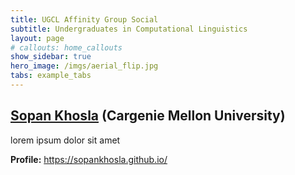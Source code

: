 ```yaml
---
title: UGCL Affinity Group Social
subtitle: Undergraduates in Computational Linguistics
layout: page
# callouts: home_callouts
show_sidebar: true
hero_image: /imgs/aerial_flip.jpg
tabs: example_tabs
---
```


## [Sopan Khosla](https://sopankhosla.github.io/) (Cargenie Mellon University)

lorem ipsum dolor sit amet

**Profile:** https://sopankhosla.github.io/